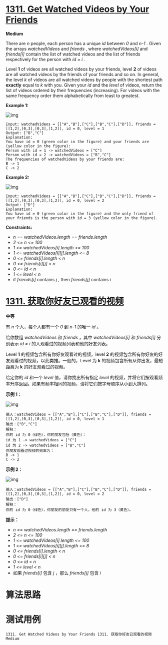 # [1311. Get Watched Videos by Your Friends][enTitle]

**Medium**

There are  *n*  people, each person has a unique  *id*  between  *0*  and  *n-1* . Given the arrays  *watchedVideos*  and  *friends* , where  *watchedVideos[i]*  and  *friends[i]*  contain the list of watched videos and the list of friends respectively for the person with  *id = i* .

Level **1**  of videos are all watched videos by your friends, level **2**  of videos are all watched videos by the friends of your friends and so on. In general, the level  *k*  of videos are all watched videos by people with the shortest path **exactly**  equal to  *k*  with you. Given your  *id*  and the  *level*  of videos, return the list of videos ordered by their frequencies (increasing). For videos with the same frequency order them alphabetically from least to greatest.



**Example 1:** 

![img](https://assets.leetcode.com/uploads/2020/01/02/leetcode_friends_1.png)

```
Input: watchedVideos = [["A","B"],["C"],["B","C"],["D"]], friends = [[1,2],[0,3],[0,3],[1,2]], id = 0, level = 1
Output: ["B","C"] 
Explanation: 
You have id = 0 (green color in the figure) and your friends are (yellow color in the figure):
Person with id = 1 -> watchedVideos = ["C"] 
Person with id = 2 -> watchedVideos = ["B","C"] 
The frequencies of watchedVideos by your friends are: 
B -> 1 
C -> 2

```

**Example 2:** 

![img](https://assets.leetcode.com/uploads/2020/01/02/leetcode_friends_2.png)

```
Input: watchedVideos = [["A","B"],["C"],["B","C"],["D"]], friends = [[1,2],[0,3],[0,3],[1,2]], id = 0, level = 2
Output: ["D"]
Explanation: 
You have id = 0 (green color in the figure) and the only friend of your friends is the person with id = 3 (yellow color in the figure).

```



**Constraints:** 

-  *n == watchedVideos.length == friends.length*  
-  *2 <= n <= 100*  
-  *1 <= watchedVideos[i].length <= 100*  
-  *1 <= watchedVideos[i][j].length <= 8*  
-  *0 <= friends[i].length < n*  
-  *0 <= friends[i][j] < n*  
-  *0 <= id < n*  
-  *1 <= level < n*  
- if  *friends[i]*  contains  *j* , then  *friends[j]*  contains  *i* 


# [1311. 获取你好友已观看的视频][cnTitle]

**中等**

有  *n*  个人，每个人都有一个  *0*  到  *n-1*  的唯一  *id*  。

给你数组  *watchedVideos*  和  *friends*  ，其中  *watchedVideos[i]*  和  *friends[i]*  分别表示  *id = i*  的人观看过的视频列表和他的好友列表。

Level **1**  的视频包含所有你好友观看过的视频，level **2**  的视频包含所有你好友的好友观看过的视频，以此类推。一般的，Level 为 **k**  的视频包含所有从你出发，最短距离为 **k**  的好友观看过的视频。

给定你的  *id*  和一个  *level*  值，请你找出所有指定  *level*  的视频，并将它们按观看频率升序返回。如果有频率相同的视频，请将它们按字母顺序从小到大排列。



**示例 1：** 

![img](https://assets.leetcode-cn.com/aliyun-lc-upload/uploads/2020/01/03/leetcode_friends_1.png)

```
输入：watchedVideos = [["A","B"],["C"],["B","C"],["D"]], friends = [[1,2],[0,3],[0,3],[1,2]], id = 0, level = 1
输出：["B","C"] 
解释：
你的 id 为 0（绿色），你的朋友包括（黄色）：
id 为 1 -> watchedVideos = ["C"] 
id 为 2 -> watchedVideos = ["B","C"] 
你朋友观看过视频的频率为：
B -> 1 
C -> 2

```

**示例 2：** 

![img](https://assets.leetcode-cn.com/aliyun-lc-upload/uploads/2020/01/03/leetcode_friends_2.png)

```
输入：watchedVideos = [["A","B"],["C"],["B","C"],["D"]], friends = [[1,2],[0,3],[0,3],[1,2]], id = 0, level = 2
输出：["D"]
解释：
你的 id 为 0（绿色），你朋友的朋友只有一个人，他的 id 为 3（黄色）。

```



**提示：** 

-  *n == watchedVideos.length == friends.length*  
-  *2 <= n <= 100*  
-  *1 <= watchedVideos[i].length <= 100*  
-  *1 <= watchedVideos[i][j].length <= 8*  
-  *0 <= friends[i].length < n*  
-  *0 <= friends[i][j] < n*  
-  *0 <= id < n*  
-  *1 <= level < n*  
- 如果  *friends[i]*  包含  *j*  ，那么  *friends[j]*  包含  *i* 




# 算法思路

# 测试用例
```
1311. Get Watched Videos by Your Friends 1311. 获取你好友已观看的视频 Medium
```

[enTitle]: https://leetcode.com/problems/get-watched-videos-by-your-friends/
[cnTitle]: https://leetcode-cn.com/problems/get-watched-videos-by-your-friends/
